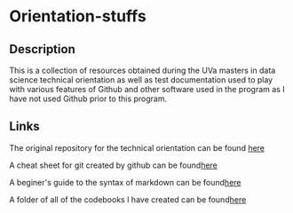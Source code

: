 # Orientation-stuffs

## Description
This is a collection of resources obtained during the UVa masters in data science technical orientation as well as test documentation used to play with various features of Github and other software used in the program as I have not used Github prior to this program.

## Links
The original repository for the technical orientation can be found [here](https://github.com/UVADS/orientation-technical)

A cheat sheet for git created by github can be found[here](https://education.github.com/git-cheat-sheet-education.pdf)

A beginer's guide to the syntax of markdown can be found[here](https://www.markdownguide.org/basic-syntax/)

A folder of all of the codebooks I have created can be found[here](https://drive.google.com/drive/folders/11vpI7qrJpHxxtgemN7RrPcu9HO-85J4T)

